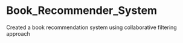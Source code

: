 # Book_Recommender_System
Created a book recommendation system using collaborative filtering approach
